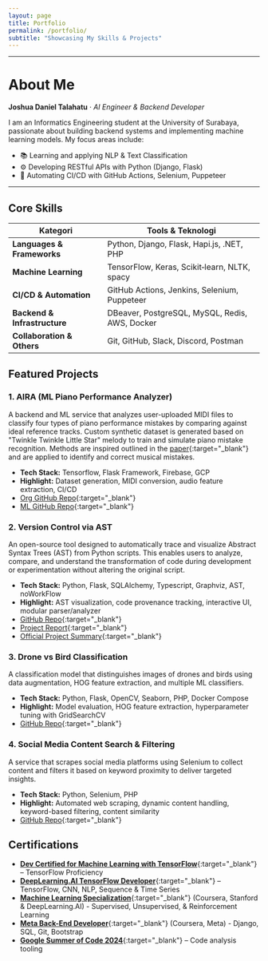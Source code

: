 ```yaml
---
layout: page
title: Portfolio
permalink: /portfolio/
subtitle: "Showcasing My Skills & Projects"
---
```


---

# About Me

**Joshua Daniel Talahatu** · _AI Engineer & Backend Developer_

I am an Informatics Engineering student at the University of Surabaya, passionate about building backend systems and implementing machine learning models. My focus areas include:

- 📚 Learning and applying NLP & Text Classification
- ⚙️ Developing RESTful APIs with Python (Django, Flask)
- 🤖 Automating CI/CD with GitHub Actions, Selenium, Puppeteer

---

## Core Skills

| Kategori                     | Tools & Teknologi                              |
| ---------------------------- | ---------------------------------------------- |
| **Languages & Frameworks**   | Python, Django, Flask, Hapi.js, .NET, PHP      |
| **Machine Learning**         | TensorFlow, Keras, Scikit‑learn, NLTK, spacy   |
| **CI/CD & Automation**       | GitHub Actions, Jenkins, Selenium, Puppeteer   |
| **Backend & Infrastructure** | DBeaver, PostgreSQL, MySQL, Redis, AWS, Docker |
| **Collaboration & Others**   | Git, GitHub, Slack, Discord, Postman           |

## Featured Projects

### 1. AIRA (ML Piano Performance Analyzer)

A backend and ML service that analyzes user-uploaded MIDI files to classify four types of piano performance mistakes by comparing against ideal reference tracks. Custom synthetic dataset is generated based on "Twinkle Twinkle Little Star" melody to train and simulate piano mistake recognition. Methods are inspired outlined in the [paper](https://smcnetwork.org/smc2024/papers/SMC2024_paper_id171.pdf){:target="_blank"} and are applied to identify and correct musical mistakes.
- **Tech Stack:** Tensorflow, Flask Framework, Firebase, GCP
- **Highlight:** Dataset generation, MIDI conversion, audio feature extraction, CI/CD
- [Org GitHub Repo](https://github.com/TCHWG){:target="_blank"}
- [ML GitHub Repo](https://github.com/TCHWG/Machine-Learning){:target="_blank"}

### 2. Version Control via AST

An open-source tool designed to automatically trace and visualize Abstract Syntax Trees (AST) from Python scripts. This enables users to analyze, compare, and understand the transformation of code during development or experimentation without altering the original script.
- **Tech Stack:** Python, Flask, SQLAlchemy, Typescript, Graphviz, AST, noWorkFlow
- **Highlight:** AST visualization, code provenance tracking, interactive UI, modular parser/analyzer
- [GitHub Repo](https://github.com/gems-uff/noworkflow){:target="_blank"}
- [Project Report](https://gist.github.com/JoshuaGlaZ/acca2c1649ba1b828a41e75a24076b71){:target="_blank"}
- [Official Project Summary](https://summerofcode.withgoogle.com/archive/2024/projects/RzA1qtu0){:target="_blank"}

### 3. Drone vs Bird Classification

A classification model that distinguishes images of drones and birds using data augmentation, HOG feature extraction, and multiple ML classifiers.
- **Tech Stack:** Python, Flask, OpenCV, Seaborn, PHP, Docker Compose
- **Highlight:** Model evaluation, HOG feature extraction, hyperparameter tuning with GridSearchCV
- [GitHub Repo](https://github.com/JoshuaGlaZ/drone-vs-bird/){:target="_blank"}

### 4.  Social Media Content Search & Filtering

A service that scrapes social media platforms using Selenium to collect content and filters it based on keyword proximity to deliver targeted insights.
- **Tech Stack:** Python, Selenium, PHP
- **Highlight:** Automated web scraping, dynamic content handling, keyword-based filtering, content similarity
- [GitHub Repo](https://github.com/JoshuaGlaZ/content-similarity){:target="_blank"}

## Certifications

- **[Dev Certified for Machine Learning with TensorFlow](https://dev.id/certificate/verify/41VQM39WM8)**{:target="_blank"} – TensorFlow Proficiency
- **[DeepLearning.AI TensorFlow Developer](https://www.coursera.org/account/accomplishments/professional-cert/G9HMW3K2QPS7)**{:target="_blank"} – TensorFlow, CNN, NLP, Sequence & Time Series
- **[Machine Learning Specialization](https://www.coursera.org/account/accomplishments/specialization/6CONZ7PLDT3V)**{:target="_blank"} (Coursera, Stanford & DeepLearning.AI) - Supervised, Unsupervised, & Reinforcement Learning
- **[Meta Back-End Developer](https://www.coursera.org/account/accomplishments/professional-cert/J684WL2GK3R3)**{:target="_blank"} (Coursera, Meta) - Django, SQL, Git, Bootstrap
- **[Google Summer of Code 2024](https://summerofcode.withgoogle.com/archive/2024/projects/RzA1qtu0)**{:target="_blank"} – Code analysis tooling
